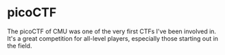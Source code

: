 # picoCTF 
The picoCTF of CMU was one of the very first CTFs I've been involved in. 
It's a great competition for all-level players, especially those starting out in the field.
